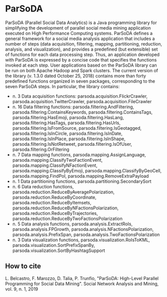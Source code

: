 # ParSoDA
ParSoDA (Parallel Social Data Analytics) is a Java programming library for simplifying the development of parallel social media mining application executed on High Performance Computing systems. ParSoDA defines a general framework for a social media analysis application that includes a number of steps (data acquisition, filtering, mapping, partitioning, reduction, analysis, and visualization), and provides a predefined (but extensible) set of functions for each data processing step. Thus, an application developed with ParSoDA is expressed by a concise code that specifies the functions invoked at each step. User applications based on the ParSoDA library can be run on both Apache Hadoop and Spark clusters. The current version of the library (v. 1.3.0 dated October 25, 2018) contains more than forty predefined functions organized in seven packages, corresponding to the seven ParSoDA steps. In particular, the library contains: 
- n. 3 Data acquisition functions: parsoda.acquisition.FlickrCrawler, parsoda.acquisition.TwitterCrawler, parsoda.acquisition.FileCrawler
- n. 16 Data filtering functions: parsoda.filtering.AndFiltering, parsoda.filtering.ContainsKeywords, parsoda.filtering.ContainsTags, parsoda.filtering.HasEmoji,  parsoda.filtering.HasLang, parsoda.filtering.HasTags, parsoda.filtering.HasUrls, parsoda.filtering.IsFromSource, parsoda.filtering.IsGeotagged, parsoda.filtering.IsInCircle, parsoda.filtering.IsInDate, parsoda.filtering.IsInPlace, parsoda.filtering.IsInShape, parsoda.filtering.IsNotRetweet, parsoda.filtering.IsOfUser, parsoda.filtering.OrFiltering
- n. 7 Data mapping functions, parsoda.mapping.AssignLanguage, parsoda.mapping.ClassifyTwoFactionEvent, parsoda.mapping.ClassifyNFactionEvent, parsoda.mapping.ClassifyByEmoji, parsoda.mapping.ClassifyByGeoCell, parsoda.mapping.FindPoI, parsoda.mapping.RemoveExtraPayload
- n. 1 Data partitioning functions, parsoda.partitioning.SecondarySort
- n. 6 Data reduction functions, parsoda.reduction.ReduceByAveragePolarization, parsoda.reduction.ReduceByCoordinate, parsoda.reduction.ReduceByItemsets, parsoda.reduction.ReduceByNFactionsPolarization, parsoda.reduction.ReduceByTrajectories, parsoda.reduction.ReduceByTwoFactionsPolarization 
- n. 5 Data analysis functions, parsoda.analysis.ExtractRoIs, parsoda.analysis.FPGrowth, parsoda.analysis.NFactionsPolarization, parsoda.analysis.PrefixSpan, parsoda.analysis.TwoFactionsPolarization
- n. 3 Data visualization functions, parsoda.visualization.RoIsToKML, parsoda.visualization.SortPrefixSpanBy, parsoda.visualization.SortByHashtagSupport

## How to cite
L. Belcastro, F. Marozzo, D. Talia, P. Trunfio, "ParSoDA: High-Level Parallel Programming for Social Data Mining". Social Network Analysis and Mining, vol. 9, n. 1, 2019
